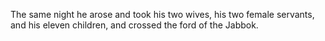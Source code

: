 The same night he arose and took his two wives, his two female servants, and his eleven children, and crossed the ford of the Jabbok.
